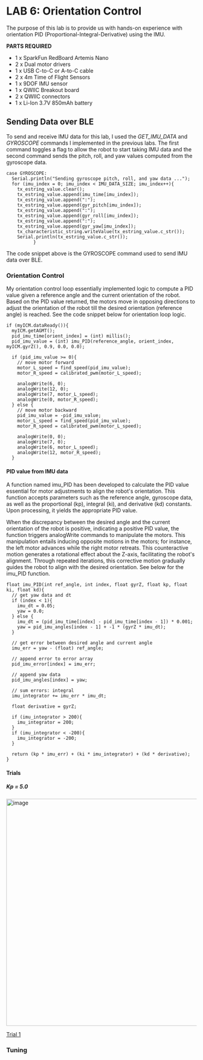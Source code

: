 # LAB 6: Orientation Control 
The purpose of this lab is to provide us with hands-on experience with orientation PID (Proportional-Integral-Derivative) using the IMU. 

<b>PARTS REQUIRED</b> 
- 1 x SparkFun RedBoard Artemis Nano
- 2 x Dual motor drivers
- 1 x USB C-to-C or A-to-C cable
- 2 x 4m Time of Flight Sensors
- 1 x 9DOF IMU sensor 
- 1 x QWIIC Breakout board
- 2 x QWIIC connectors
- 1 x Li-Ion 3.7V 850mAh battery

## Sending Data over BLE 
To send and receive IMU data for this lab, I used the <em>GET_IMU_DATA</em> and <em>GYROSCOPE</em> commands I implemented in the previous labs. The first command toggles a flag to allow the robot to start taking IMU data and the second command sends the pitch, roll, and yaw values computed from the gyroscope data. 
```
case GYROSCOPE: 
  Serial.println("Sending gyroscope pitch, roll, and yaw data ..."); 
  for (imu_index = 0; imu_index < IMU_DATA_SIZE; imu_index++){
    tx_estring_value.clear();
    tx_estring_value.append(imu_time[imu_index]);
    tx_estring_value.append(":");
    tx_estring_value.append(gyr_pitch[imu_index]);
    tx_estring_value.append(":");
    tx_estring_value.append(gyr_roll[imu_index]);
    tx_estring_value.append(":");
    tx_estring_value.append(gyr_yaw[imu_index]);
    tx_characteristic_string.writeValue(tx_estring_value.c_str());
    Serial.println(tx_estring_value.c_str());
          }
```
The code snippet above is the GYROSCOPE command used to send IMU data over BLE. 

### Orientation Control 
My orientation control loop essentially implemented logic to compute a PID value given a reference angle and the current orientation of the robot. Based on the PID value returned, the motors move in opposing directions to adjust the orientation of the robot till the desired orientation (reference angle) is reached. See the code snippet below for orientation loop logic. 

```
if (myICM.dataReady()){
  myICM.getAGMT();
  pid_imu_time[orient_index] = (int) millis(); 
  pid_imu_value = (int) imu_PID(reference_angle, orient_index, myICM.gyrZ(), 0.9, 0.0, 0.0);

  if (pid_imu_value >= 0){
    // move motor forward
    motor_L_speed = find_speed(pid_imu_value); 
    motor_R_speed = calibrated_pwm(motor_L_speed);

    analogWrite(6, 0);
    analogWrite(12, 0);          
    analogWrite(7, motor_L_speed); 
    analogWrite(0, motor_R_speed);
  } else {
    // move motor backward
    pid_imu_value = -pid_imu_value;
    motor_L_speed = find_speed(pid_imu_value); 
    motor_R_speed = calibrated_pwm(motor_L_speed);

    analogWrite(0, 0);
    analogWrite(7, 0);
    analogWrite(6, motor_L_speed); 
    analogWrite(12, motor_R_speed); 
  }
```

#### PID value from IMU data
A function named imu_PID has been developed to calculate the PID value essential for motor adjustments to align the robot's orientation. This function accepts parameters such as the reference angle, gyroscope data, as well as the proportional (kp), integral (ki), and derivative (kd) constants. Upon processing, it yields the appropriate PID value.

When the discrepancy between the desired angle and the current orientation of the robot is positive, indicating a positive PID value, the function triggers analogWrite commands to manipulate the motors. This manipulation entails inducing opposite motions in the motors; for instance, the left motor advances while the right motor retreats. This counteractive motion generates a rotational effect about the Z-axis, facilitating the robot's alignment. Through repeated iterations, this corrective motion gradually guides the robot to align with the desired orientation. See below for the imu_PID function. 

```
float imu_PID(int ref_angle, int index, float gyrZ, float kp, float ki, float kd){
  // get yaw data and dt
  if (index < 1){
    imu_dt = 0.05; 
    yaw = 0.0; 
  } else {
    imu_dt = (pid_imu_time[index] - pid_imu_time[index - 1]) * 0.001;
    yaw = pid_imu_angles[index - 1] + -1 * (gyrZ * imu_dt);
  }

  // get error between desired angle and current angle
  imu_err = yaw - (float) ref_angle;

  // append error to error array
  pid_imu_error[index] = imu_err;

  // append yaw data 
  pid_imu_angles[index] = yaw; 

  // sum errors: integral 
  imu_integrator += imu_err * imu_dt;

  float derivative = gyrZ; 

  if (imu_integrator > 200){
    imu_integrator = 200; 
  }
  if (imu_integrator < -200){
    imu_integrator = -200; 
  }
 
  return (kp * imu_err) + (ki * imu_integrator) + (kd * derivative); 
}

```
#### Trials 
##### Kp = 5.0
<img width="600" alt="image" src="https://github.com/edake1/ECE-4160-Dake.github.io/assets/74028493/28daf959-7233-44dd-9ec1-81ce137cec26">

[Trial 1](https://youtu.be/JP0k8hgsCTs)  


### Tuning 




